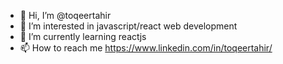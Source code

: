 - 👋 Hi, I’m @toqeertahir
- 👀 I’m interested in javascript/react web development
- 🌱 I’m currently learning reactjs
- 📫 How to reach me https://www.linkedin.com/in/toqeertahir/
